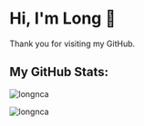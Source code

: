 # Hi, I'm Long 👋

Thank you for visiting my GitHub.

<!-- ## About Me: 

Thank you for visiting my GitHub. Here's a brief introduction about myself. 

- :man_student: I come from a Chemical Engineering background and am pursuing a Master's in Software Engineering.
- :man_mechanic: Over the years, I've had the privilege of working across diverse industries, such as oil and gas, manufacturing, operations, and healthcare, in all roles geared toward data-driven solutions.
- :computer: At my current job, I’m building an entire end-to-end data portal and system from the ground up, applying my skills in database design, data modelling, analytics, visualization, and front-end web development.
- :microscope: My passion for data and tech is more than just a job; it's a personal journey of continuous learning and growth.

## What I'm Learning:

- I code (almost) daily to get better at solving problems. Check out my streak below!
- I mostly learn from books, taking notes with pen and paper (I'm old-school and I know it).
- I’m enthusiastic about the cloud tech and studying for the Azure DP-100 and DP-203 exams.

## How to reach me:
  
- LinkedIn: [in/longnca](https://www.linkedin.com/in/longnca/)

## Languages and Tools:

[![My Skills](https://skillicons.dev/icons?i=py,django,docker,git,mysql,postgres,aws,azure,gcp,html,css,js&perline=6)](https://skillicons.dev) -->

## My GitHub Stats:

<p><img align="center" src="https://github-readme-stats.vercel.app/api/top-langs/?username=longnca&size_weight=0.5&count_weight=0.5&langs_count=8&show_icons=true&locale=en&layout=compact" alt="longnca" /></p>
<p><img align="center" src="https://github-readme-streak-stats.herokuapp.com?user=longnca" alt="longnca" /></p>

<!-- This is the legacy section 
[![longnca's Top Languages](https://github-readme-stats.vercel.app/api/top-langs/?username=longnca&theme=default&show_icons=true&hide_border=false&layout=compact)](https://gh-stats-gen.vercel.app/)

[![longnca's Streak](https://github-readme-streak-stats.herokuapp.com/?user=longnca&theme=default&hide_border=false)](https://gh-stats-gen.vercel.app/)
-->
